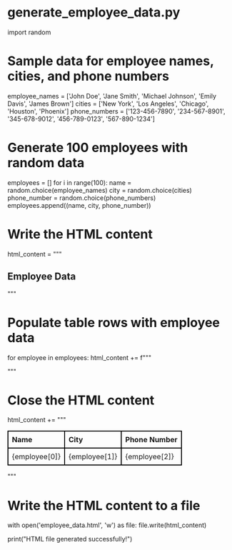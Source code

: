 # generate_employee_data.py
import random

# Sample data for employee names, cities, and phone numbers
employee_names = ['John Doe', 'Jane Smith', 'Michael Johnson', 'Emily Davis', 'James Brown']
cities = ['New York', 'Los Angeles', 'Chicago', 'Houston', 'Phoenix']
phone_numbers = ['123-456-7890', '234-567-8901', '345-678-9012', '456-789-0123', '567-890-1234']

# Generate 100 employees with random data
employees = []
for i in range(100):
    name = random.choice(employee_names)
    city = random.choice(cities)
    phone_number = random.choice(phone_numbers)
    employees.append((name, city, phone_number))

# Write the HTML content
html_content = """
<!DOCTYPE html>
<html>
<head>
    <title>Employee Data</title>
    <style>
        table {
            border-collapse: collapse;
            width: 100%;
        }
        th, td {
            border: 2px solid black;
            padding: 8px;
            text-align: left;
        }
    </style>
</head>
<body>
    <h2>Employee Data</h2>
    <table>
        <tr>
            <th>Name</th>
            <th>City</th>
            <th>Phone Number</th>
        </tr>
"""

# Populate table rows with employee data
for employee in employees:
    html_content += f"""
        <tr>
            <td>{employee[0]}</td>
            <td>{employee[1]}</td>
            <td>{employee[2]}</td>
        </tr>
    """

# Close the HTML content
html_content += """
    </table>
</body>
</html>
"""

# Write the HTML content to a file
with open('employee_data.html', 'w') as file:
    file.write(html_content)

print("HTML file generated successfully!")
